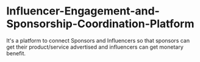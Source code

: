 # Influencer-Engagement-and-Sponsorship-Coordination-Platform
It's a platform to connect Sponsors and Influencers so that sponsors can get their product/service advertised and influencers can get monetary benefit.
